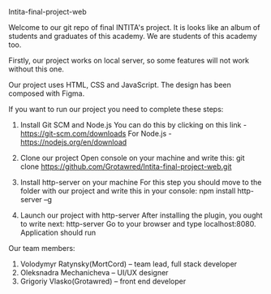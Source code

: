 Intita-final-project-web

Welcome to our git repo of final INTITA's project. It is looks like an album of students and graduates of this academy. We are students of this academy too.

Firstly, our project works on local server, so some features will not work without this one.

Our project uses HTML, CSS and JavaScript. The design has been composed with Figma.

If you want to run our project you need to complete these steps:


1. Install Git SCM and Node.js
		You can do this by clicking on this link - https://git-scm.com/downloads For Node.js - https://nodejs.org/en/download

3. Clone our project
	Open console on your machine and write this:
	git clone https://github.com/Grotawred/Intita-final-project-web.git

4. Install http-server on your machine
		For this step you should move to the folder with our 		project and write this in your console:
		npm install http-server –g
	
5. Launch our project with http-server
	After installing the plugin, you ought to write next:
	http-server
	Go to your browser and type localhost:8080.
	Application should run

Our team members:
1. Volodymyr Ratynsky(MortCord) – team lead, full stack developer
2. Oleksnadra Mechanicheva – UI/UX designer
3. Grigoriy Vlasko(Grotawred) – front end developer




